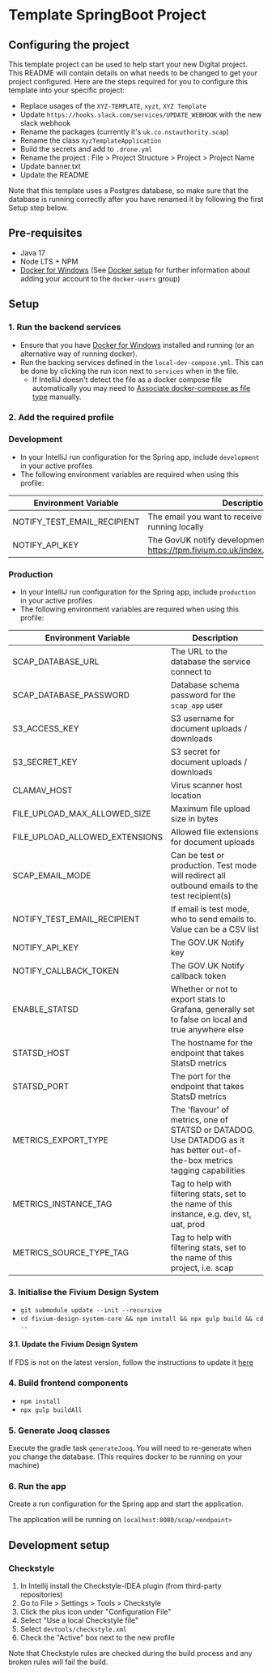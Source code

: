 # Template SpringBoot Project

## Configuring the project

This template project can be used to help start your new Digital project. This README will contain details on what needs to be changed to get your project configured.
Here are the steps required for you to configure this template into your specific project: 
- Replace usages of the `XYZ-TEMPLATE`, `xyzt`, `XYZ Template` 
- Update `https://hooks.slack.com/services/UPDATE_WEBHOOK` with the new slack webhook 
- Rename the packages (currently it's `uk.co.nstauthority.scap`)
- Rename the class `XyzTemplateApplication`
- Build the secrets and add to `.drone.yml`
- Rename the project : File > Project Structure > Project > Project Name
- Update banner.txt
- Update the README

Note that this template uses a Postgres database, so make sure that the database is running correctly after you have renamed it by following the first Setup step below. 

## Pre-requisites
- Java 17
- Node LTS + NPM
- [Docker for Windows](https://hub.docker.com/editions/community/docker-ce-desktop-windows)
  (See [Docker setup](https://confluence.fivium.co.uk/display/JAVA/Java+development+environment+setup#Javadevelopmentenvironmentsetup-Docker)
  for further information about adding your account to the `docker-users` group)

## Setup

### 1. Run the backend services
- Ensure that you have [Docker for Windows](https://hub.docker.com/editions/community/docker-ce-desktop-windows)
  installed and running (or an alternative way of running docker).  
- Run the backing services defined in the `local-dev-compose.yml`. This can be done by clicking the run icon
  next to `services` when in the file.
  - If IntelliJ doesn't detect the file as a docker compose file automatically you may need to 
    [Associate docker-compose as file type](https://intellij-support.jetbrains.com/hc/en-us/community/posts/360009394620-Associate-docker-compose-as-file-type) manually.

### 2. Add the required profile

### Development
- In your IntelliJ run configuration for the Spring app, include `development` in your active profiles
- The following environment variables are required when using this profile:

| Environment Variable        | Description                                                                                 |
|-----------------------------|---------------------------------------------------------------------------------------------|
| NOTIFY_TEST_EMAIL_RECIPIENT | The email you want to receive emails on when running locally                                |
| NOTIFY_API_KEY              | The GovUK notify development key from TPM: https://tpm.fivium.co.uk/index.php/pwd/view/2082 |


### Production
- In your IntelliJ run configuration for the Spring app, include `production` in your active profiles
- The following environment variables are required when using this profile:

| Environment Variable           | Description                                                                                                                  |
|--------------------------------|------------------------------------------------------------------------------------------------------------------------------|
| SCAP_DATABASE_URL              | The URL to the database the service connect to                                                                               |
| SCAP_DATABASE_PASSWORD         | Database schema password for the `scap_app` user                                                                             |
| S3_ACCESS_KEY                  | S3 username for document uploads / downloads                                                                                 |
| S3_SECRET_KEY                  | S3 secret for document uploads / downloads                                                                                   |
| CLAMAV_HOST                    | Virus scanner host location                                                                                                  |
| FILE_UPLOAD_MAX_ALLOWED_SIZE   | Maximum file upload size in bytes                                                                                            |
| FILE_UPLOAD_ALLOWED_EXTENSIONS | Allowed file extensions for document uploads                                                                                 |
| SCAP_EMAIL_MODE                | Can be test or production. Test mode will redirect all outbound emails to the test recipient(s)                              |
| NOTIFY_TEST_EMAIL_RECIPIENT    | If email is test mode, who to send emails to. Value can be a CSV list                                                        |
| NOTIFY_API_KEY                 | The GOV.UK Notify key                                                                                                        |
| NOTIFY_CALLBACK_TOKEN          | The GOV.UK Notify callback token                                                                                             |
| ENABLE_STATSD                  | Whether or not to export stats to Grafana, generally set to false on local and true anywhere else                            |
| STATSD_HOST                    | The hostname for the endpoint that takes StatsD metrics                                                                      |
| STATSD_PORT                    | The port for the endpoint that takes StatsD metrics                                                                          |
| METRICS_EXPORT_TYPE            | The 'flavour' of metrics, one of STATSD or DATADOG. Use DATADOG as it has better out-of-the-box metrics tagging capabilities |
| METRICS_INSTANCE_TAG           | Tag to help with filtering stats, set to the name of this instance, e.g. dev, st, uat, prod                                  |
| METRICS_SOURCE_TYPE_TAG        | Tag to help with filtering stats, set to the name of this project, i.e. scap                                                 |

### 3. Initialise the Fivium Design System
- `git submodule update --init --recursive`
- `cd fivium-design-system-core && npm install && npx gulp build && cd ..`

#### 3.1. Update the Fivium Design System
If FDS is not on the latest version, follow the instructions to update it [here](https://confluence.fivium.co.uk/display/FDS/Releases)

### 4. Build frontend components
- `npm install`
- `npx gulp buildAll`

### 5. Generate Jooq classes
Execute the gradle task `generateJooq`. You will need to re-generate when you change the database.
(This requires docker to be running on your machine)

### 6. Run the app
Create a run configuration for the Spring app and start the application.

The application will be running on `localhost:8080/scap/<endpoint>`

## Development setup

### Checkstyle
1. In Intellij install the Checkstyle-IDEA plugin (from third-party repositories)
2. Go to File > Settings > Tools > Checkstyle 
3. Click the plus icon under "Configuration File"
4. Select "Use a local Checkstyle file"
5. Select `devtools/checkstyle.xml`
6. Check the "Active" box next to the new profile

Note that Checkstyle rules are checked during the build process and any broken rules will fail the build.


